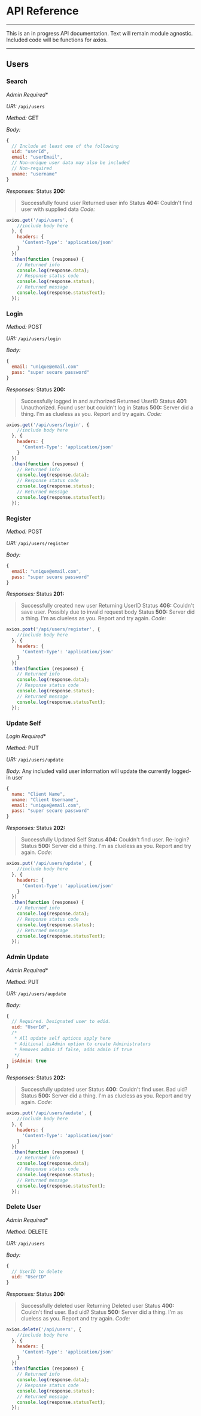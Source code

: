 # API Reference
---
This is an in progress API documentation. Text will remain module agnostic. Included code will be functions for axios.

---
## Users

### Search
_Admin Required_*

_URI:_ `/api/users`

_Method:_ GET

_Body:_
```javascript
{
  // Include at least one of the following
  uid: "userId",
  email: "userEmail",
  // Non-unique user data may also be included
  // Non-required
  uname: "username"
}
```
_Responses:_
Status __200:__ 
  > Successfully found user
  > Returned user info
Status __404:__
  > Couldn't find user with supplied data
_Code:_
```javascript
axios.get('/api/users', {
    //include body here
  }, {
    headers: {
      'Content-Type': 'application/json'
    }
  })
  .then(function (response) {
    // Returned info
    console.log(response.data);
    // Response status code
    console.log(response.status);
    // Returned message
    console.log(response.statusText);
  });
```

### Login
_Method:_ POST

_URI:_ `/api/users/login`

_Body:_
```javascript
{
  email: "unique@email.com"
  pass: "super secure password"
}
```
_Responses:_
Status __200:__
  > Successfully logged in and authorized
  > Returned UserID
Status __401:__
  > Unauthorized. Found user but couldn't log in
  > Status __500:__
  > Server did a thing. I'm as clueless as you. Report and try again.
_Code:_
```javascript
axios.get('/api/users/login', {
    //include body here
  }, {
    headers: {
      'Content-Type': 'application/json'
    }
  })
  .then(function (response) {
    // Returned info
    console.log(response.data);
    // Response status code
    console.log(response.status);
    // Returned message
    console.log(response.statusText);
  });
```

### Register
_Method:_ POST

_URI:_ `/api/users/register`

_Body:_
```javascript
{
  email: "unique@email.com",
  pass: "super secure password"
}
```
_Responses:_
Status __201:__
  > Successfully created new user
  > Returning UserID
Status __406:__
  > Couldn't save user. Possibly due to invalid request body
Status __500:__
  > Server did a thing. I'm as clueless as you. Report and try again.
_Code:_
```javascript
axios.post('/api/users/register', {
    //include body here
  }, {
    headers: {
      'Content-Type': 'application/json'
    }
  })
  .then(function (response) {
    // Returned info
    console.log(response.data);
    // Response status code
    console.log(response.status);
    // Returned message
    console.log(response.statusText);
  });
```

### Update Self
_Login Required_*

_Method:_ PUT

_URI:_ `/api/users/update`

_Body:_
Any included valid user information will update the currently logged-in user
```javascript
{
  name: "Client Name",
  uname: "Client Username",
  email: "unique@email.com",
  pass: "super secure password"
}
```
_Responses:_
Status __202:__
  > Successfully Updated Self
Status __404:__
  > Couldn't find user. Re-login?
Status __500:__
  > Server did a thing. I'm as clueless as you. Report and try again.
_Code:_
```javascript
axios.put('/api/users/update', {
    //include body here
  }, {
    headers: {
      'Content-Type': 'application/json'
    }
  })
  .then(function (response) {
    // Returned info
    console.log(response.data);
    // Response status code
    console.log(response.status);
    // Returned message
    console.log(response.statusText);
  });
```


### Admin Update
_Admin Required_*

_Method:_ PUT

_URI:_ `/api/users/aupdate`

_Body:_
```javascript
{
  // Required. Designated user to edid.
  uid: "UserId",
  /*
   * All update self options apply here
   * Aditional isAdmin option to create Administrators
   * Removes admin if false, adds admin if true
   */
  isAdmin: true
}
```
_Responses:_
Status __202:__
  > Successfully updated user
Status __400:__
  > Couldn't find user. Bad uid?
Status __500:__
  > Server did a thing. I'm as clueless as you. Report and try again.
_Code:_
```javascript
axios.put('/api/users/audate', {
    //include body here
  }, {
    headers: {
      'Content-Type': 'application/json'
    }
  })
  .then(function (response) {
    // Returned info
    console.log(response.data);
    // Response status code
    console.log(response.status);
    // Returned message
    console.log(response.statusText);
  });
```

### Delete User
_Admin Required_*

_Method:_ DELETE

_URI:_ `/api/users`

_Body:_
```javascript
{
  // UserID to delete
  uid: "UserID"
}
```
_Responses:_
Status __200:__
  > Successfully deleted user
  > Returning Deleted user
Status __400:__
  > Couldn't find user. Bad uid?
Status __500:__
  > Server did a thing. I'm as clueless as you. Report and try again.
_Code:_
```javascript
axios.delete('/api/users', {
    //include body here
  }, {
    headers: {
      'Content-Type': 'application/json'
    }
  })
  .then(function (response) {
    // Returned info
    console.log(response.data);
    // Response status code
    console.log(response.status);
    // Returned message
    console.log(response.statusText);
  });
```
